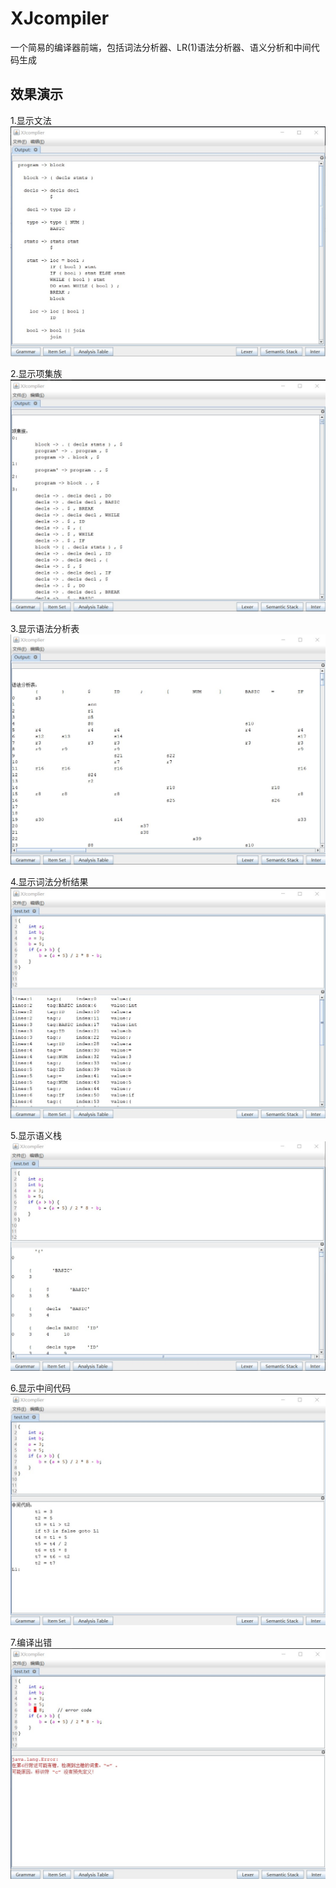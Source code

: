 # XJcompiler
一个简易的编译器前端，包括词法分析器、LR(1)语法分析器、语义分析和中间代码生成


效果演示
---------
1.显示文法
![](https://github.com/emmhaha/XJcompiler/raw/master/picture/show%20grammar.jpg)

2.显示项集族
![](https://github.com/emmhaha/XJcompiler/raw/master/picture/show%20itemSet.jpg)

3.显示语法分析表
![](https://github.com/emmhaha/XJcompiler/raw/master/picture/show%20table.jpg)

4.显示词法分析结果
![](https://github.com/emmhaha/XJcompiler/raw/master/picture/show%20lexer.jpg)

5.显示语义栈
![](https://github.com/emmhaha/XJcompiler/raw/master/picture/show%20stack.jpg)

6.显示中间代码
![](https://github.com/emmhaha/XJcompiler/raw/master/picture/show%20inter.jpg)

7.编译出错
![](https://github.com/emmhaha/XJcompiler/raw/master/picture/show%20error.jpg)